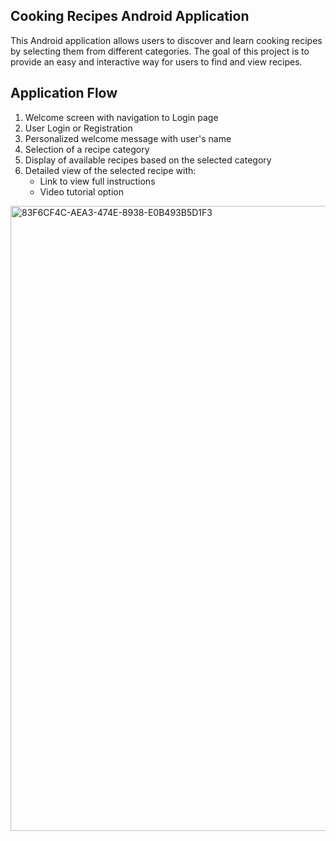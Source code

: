 ## Cooking Recipes Android Application

This Android application allows users to discover and learn cooking recipes by selecting them from different categories. The goal of this project is to provide an easy and interactive way for users to find and view recipes.

## Application Flow
1. Welcome screen with navigation to Login page  
2. User Login or Registration  
3. Personalized welcome message with user's name  
4. Selection of a recipe category  
5. Display of available recipes based on the selected category  
6. Detailed view of the selected recipe with:  
   - Link to view full instructions  
   - Video tutorial option  

<img width="600" height="1000" alt="83F6CF4C-AEA3-474E-8938-E0B493B5D1F3" src="https://github.com/user-attachments/assets/b6ae685c-a49f-4901-86f6-31390834fed6" />

